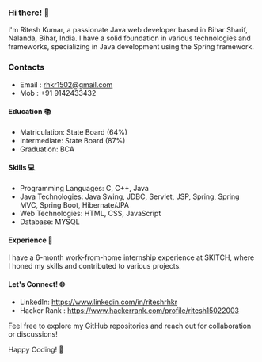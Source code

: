 ### Hi there! 👋

I'm Ritesh Kumar, a passionate Java web developer based in Bihar Sharif, Nalanda, Bihar, India. I have a solid foundation in various technologies and frameworks, specializing in Java development using the Spring framework.

### Contacts
- Email : rhkr1502@gmail.com
- Mob : +91 9142433432

#### Education 📚
- Matriculation: State Board (64%)
- Intermediate: State Board (87%)
- Graduation: BCA 

#### Skills 💻
- Programming Languages: C, C++, Java
- Java Technologies: Java Swing, JDBC, Servlet, JSP, Spring, Spring MVC, Spring Boot, Hibernate/JPA
- Web Technologies: HTML, CSS, JavaScript
- Database: MYSQL

#### Experience 🚀
I have a 6-month work-from-home internship experience at SKITCH, where I honed my skills and contributed to various projects.

#### Let's Connect! 🌐
- LinkedIn: https://www.linkedin.com/in/riteshrhkr
- Hacker Rank : https://www.hackerrank.com/profile/ritesh15022003

Feel free to explore my GitHub repositories and reach out for collaboration or discussions!

Happy Coding! 🚀
